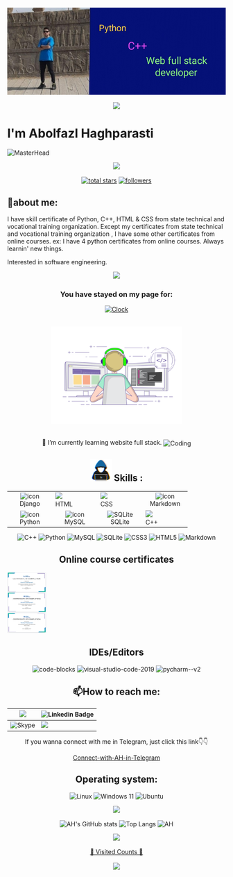 ![Python Programmer / C++ programmer / Web full stack developer](https://github.com/AHGh1386/AHGh1386/blob/main/Github%20banner.jpg)

<div style="display: flex; justify-content: center;">
        <img align="center" src="https://raw.githubusercontent.com/iampavangandhi/iampavangandhi/master/gifs/hello.gif" />
    </div>

# I'm Abolfazl Haghparasti

![MasterHead](https://i.pinimg.com/originals/77/ca/a3/77caa32884d735d439ade45ba37feaf2.gif)

<p align="center">
  <a href="https://github.com/AHGh1386"><img src="https://readme-typing-svg.herokuapp.com?size=21&center=true&vCenter=true&lines=Welcome+to+my+Github+Profile;Code+%3D+Love">
  </a>
</p>
<p align="center">
  <a href="https://github.com/AHGh1386?tab=repositories&sort=stargazers">
    <img alt="total stars" title="Total stars on GitHub" src="https://custom-icon-badges.herokuapp.com/badge/dynamic/json?logo=star&color=55960c&labelColor=488207&label=Stars&style=for-the-badge&query=%24.stars&url=https://api.github-star-counter.workers.dev/user/AHGh1386"/></a>
<a href="https://github.com/AHGh1386?tab=followers">
    <img alt="followers" title="Follow me on Github" src="https://custom-icon-badges.herokuapp.com/github/followers/AHGh1386?color=236ad3&labelColor=1155ba&style=for-the-badge&logo=person-add&label=Follow&logoColor=white"/></a>
</p>

## 💫about me:

I have skill certificate of Python, C++, HTML & CSS from state technical and vocational training organization.
Except my certificates from state technical and vocational training organization , I have some other certificates from online courses.
ex: I have 4 python certificates from online courses.
Always learnin' new things.
 
Interested in software engineering.

<p  align="center">
<img src="https://user-images.githubusercontent.com/73097560/115834477-dbab4500-a447-11eb-908a-139a6edaec5c.gif">             
<br>

<div align="center">
  <h3 align="center">
You have stayed on my page for:
</h3>
  
  <p align="center">
<a href="https://github.com/AHGh1386/animated-svg-clock" title="Animated SVG clock"><img src="https://github.com/tomchen/animated-svg-clock/raw/master/clock.svg" alt="Clock" width="200px" height="200px"></a>
</p>

<p align="center">
<br><img width="300" src="https://raw.githubusercontent.com/devSouvik/devSouvik/master/gif3.gif"><br><br>

🌱 I’m currently learning website full stack.
<img align="center" alt="Coding" width="400" src="https://media.tenor.com/NOYF3f82b_gAAAAC/programmer.gif">
<br>

## <picture><img src = "https://github.com/0xAbdulKhalid/0xAbdulKhalid/raw/main/assets/mdImages/about_me.gif" width = 50px></picture> **Skills** :

<table align="center">
  <tr>
    <td align="center" width="90">
      <img src="https://techstack-generator.vercel.app/django-icon.svg" alt="icon" width="55" height="55" />
      <br>Django
    </td>
    <td>
            <img src="https://cdn.jsdelivr.net/gh/sun0225SUN/sun0225SUN/assets/images/html.webp">
    <br>HTML
    </td> 
    <td>
            <img src="https://cdn.jsdelivr.net/gh/sun0225SUN/sun0225SUN/assets/images/cssgif.webp">
    <br>CSS
    </td>
    <td align="center" width="90">
      <img src="https://img.icons8.com/ios-filled/50/markdown.png" alt="icon" width="55" height="55" />
      <br>Markdown
    </td>

  </tr>
  <tr>
    <td align="center" width="90">
      <img src="https://techstack-generator.vercel.app/python-icon.svg" alt="icon" width="55" height="55" />
      <br>Python
    </td>
    <td align="center" width="90">
      <img src="https://techstack-generator.vercel.app/mysql-icon.svg" alt="icon" width="55" height="55" />
      <br>MySQL
    </td>
    <td align="center" width="90">
      <img src="https://skillicons.dev/icons?i=sqlite" width="45" height="45" alt="SQLite" />
      <br>SQLite
    </td>
    <td>
            <img src="https://techstack-generator.vercel.app/cpp-icon.svg">
    <br>C++
    </td>
  </tr>
</table>


![C++](https://img.shields.io/badge/c++-%2300599C.svg?style=for-the-badge&logo=c%2B%2B&logoColor=white)
![Python](https://img.shields.io/badge/python-3670A0?style=for-the-badge&logo=python&logoColor=ffdd54)
![MySQL](https://img.shields.io/badge/mysql-%2300f.svg?style=for-the-badge&logo=mysql&logoColor=white)
![SQLite](https://img.shields.io/badge/sqlite-%2307405e.svg?style=for-the-badge&logo=sqlite&logoColor=white)
![CSS3](https://img.shields.io/badge/css3-%231572B6.svg?style=for-the-badge&logo=css3&logoColor=white)
![HTML5](https://img.shields.io/badge/html5-%23E34F26.svg?style=for-the-badge&logo=html5&logoColor=white)
![Markdown](https://img.shields.io/badge/markdown-%23000000.svg?style=for-the-badge&logo=markdown&logoColor=white)
## Online course certificates 
<p align="left">
    <img height="140" width="90" src="https://github.com/AHGh1386/AHGh1386/blob/main/my%20certificates.jpg">
</p>

## IDEs/Editors
<img width="108" height="108" src="https://img.icons8.com/color/108/code-blocks.png" alt="code-blocks"/>
<img width="108" height="108" src="https://img.icons8.com/color/108/visual-studio-code-2019.png" alt="visual-studio-code-2019"/>
<img width="108" height="108" src="https://img.icons8.com/color/108/pycharm--v2.png" alt="pycharm--v2"/>


## 📫How to reach me:

| <img src="https://img.shields.io/badge/Telegram-2CA5E0?style=for-the-badge&logo=telegram&logoColor=white" />   | ![Linkedin Badge](https://img.shields.io/badge/LinkedIn-%230077B5?style=for-the-badge&logo=linkedin&logoColor=white)
| --- | --- |
| ‌‌<img src="https://img.shields.io/badge/Skype-0078d4?style=for-the-badge&logo=skype&logoColor=white" alt="Skype"/>    |  <img src = "https://img.shields.io/badge/WHATSAPP-%2325D366.svg?&style=for-the-badge&logo=whatsapp&logoColor=white"/>   |




If you wanna connect with me in Telegram, just click this link👇👇

<a href="https://t.me/AHGhAHAHAHAHAHGh">Connect-with-AH-in-Telegram</a>

## Operating system:
![Linux](https://img.shields.io/badge/Linux-FCC624?style=for-the-badge&logo=linux&logoColor=black)
![Windows 11](https://img.shields.io/badge/Windows%2011-%230079d5.svg?style=for-the-badge&logo=Windows%2011&logoColor=white)
![Ubuntu](https://img.shields.io/badge/Ubuntu-E95420?style=for-the-badge&logo=ubuntu&logoColor=white)

<p  align="center">
<img src="https://user-images.githubusercontent.com/73097560/115834477-dbab4500-a447-11eb-908a-139a6edaec5c.gif">             
<br>
        
![AH's GitHub stats](https://github-readme-stats.vercel.app/api?username=AHGh1386&show_icons=true&theme=tokyonight) ![Top Langs](https://github-readme-stats.vercel.app/api/top-langs/?username=AHGh1386&theme=tokyonight)
![AH](https://github-readme-streak-stats.herokuapp.com/?user=AHGh1386&theme=tokyonight)


<p  align="center">
<img src="https://user-images.githubusercontent.com/73097560/115834477-dbab4500-a447-11eb-908a-139a6edaec5c.gif">             
<br>

<a target="blank" href="https://profile-counter.glitch.me/devgruu/count.svg">
            <p align="center">💖 Visited Counts 💖<br><br> <img
                    src="https://profile-counter.glitch.me/AHGh1386/count.svg" />
        </a>



















<!---
AHGh1386/AHGh1386 is a ✨ special ✨ repository because its `README.md` (this file) appears on your GitHub profile.
You can click the Preview link to take a look at your changes.
--->
